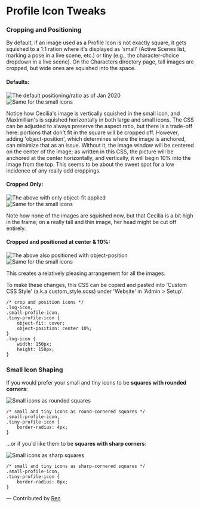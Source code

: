 # Profile Icon Tweaks

### Cropping and Positioning

By default, if an image used as a Profile Icon is not exactly square, it gets squished to a 1:1 ration where it's displayed as 'small' (Active Scenes list, marking a pose in a live scene, etc.) or tiny (e.g., the character-choice dropdown in a live scene). On the Characters directory page, tall images are cropped, but wide ones are squished into the space.

#### Defaults:

![The default positioning/ratio as of Jan 2020](https://github.com/SerendipityJones/ares-extras/blob/master/snippets/profile-icon-tweaks/log-icon-default.jpg?raw=true)<br/>
![Same for the small icons](https://github.com/SerendipityJones/ares-extras/blob/master/snippets/profile-icon-tweaks/small-icon-default.jpg?raw=true)

Notice how Cecilia's image is vertically squished in the small icon, and Maximillian's is squished horizontally in both large and small icons. The CSS can be adjusted to always preserve the aspect ratio, but there is a trade-off here: portions that don't fit in the square will be cropped off. However, adding 'object-position', which determines where the image is anchored, can minimize that as an issue. Without it, the image window will be centered on the center of the image; as written in this CSS, the picture will be anchored at the center horizontally, and vertically, it will begin 10% into the image from the top. This seems to be about the sweet spot for a low incidence of any really odd croppings.

#### Cropped Only:

![The above with only object-fit applied](https://github.com/SerendipityJones/ares-extras/blob/master/snippets/profile-icon-tweaks/log-icon-cropped.jpg?raw=true)<br/>
![Same for the small icons](https://github.com/SerendipityJones/ares-extras/blob/master/snippets/profile-icon-tweaks/small-icon-cropped.jpg?raw=true)

Note how none of the images are squished now, but that Cecilia is a bit high in the frame; on a really tall and thin image, her head might be cut off entirely.

#### Cropped and positioned at center & 10%:

![The above also positioned with object-position](https://github.com/SerendipityJones/ares-extras/blob/master/snippets/profile-icon-tweaks/log-icon-positioned.jpg?raw=true)<br/>
![Same for the small icons](https://github.com/SerendipityJones/ares-extras/blob/master/snippets/profile-icon-tweaks/small-icon-positioned.jpg?raw=true)

This creates a relatively pleasing arrangement for all the images.

To make these changes, this CSS can be copied and pasted into 'Custom CSS Style' (a.k.a custom_style.scss) under 'Website' in 'Admin > Setup'.

    /* crop and position icons */
    .log-icon,
    .small-profile-icon,
    .tiny-profile-icon {
        object-fit: cover;
        object-position: center 10%;
    }
    .log-icon {
        width: 150px;
        height: 150px;
    }

### Small Icon Shaping

If you would prefer your small and tiny icons to be **squares with rounded corners**:

![Small icons as rounded squares](https://github.com/SerendipityJones/ares-extras/blob/master/snippets/profile-icon-tweaks/small-icon-rounded-square.jpg?raw=true)

    /* small and tiny icons as round-cornered squares */
    .small-profile-icon,
    .tiny-profile-icon {
        border-radius: 4px;
    }
    
...or if you'd like them to be **squares with sharp corners**:

![Small icons as sharp squares](https://github.com/SerendipityJones/ares-extras/blob/master/snippets/profile-icon-tweaks/small-icon-square.jpg?raw=true)

    /* small and tiny icons as sharp-cornered squares */
    .small-profile-icon,
    .tiny-profile-icon {
        border-radius: 0px;
    }

&mdash; Contributed by [Ren](https://arescentral.aresmush.com/handle/Ren)
